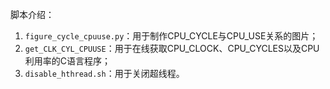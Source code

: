 脚本介绍：

1. `figure_cycle_cpuuse.py`：用于制作CPU_CYCLE与CPU_USE关系的图片；
2. `get_CLK_CYL_CPUUSE`：用于在线获取CPU_CLOCK、CPU_CYCLES以及CPU利用率的C语言程序；
3. `disable_hthread.sh`：用于关闭超线程。